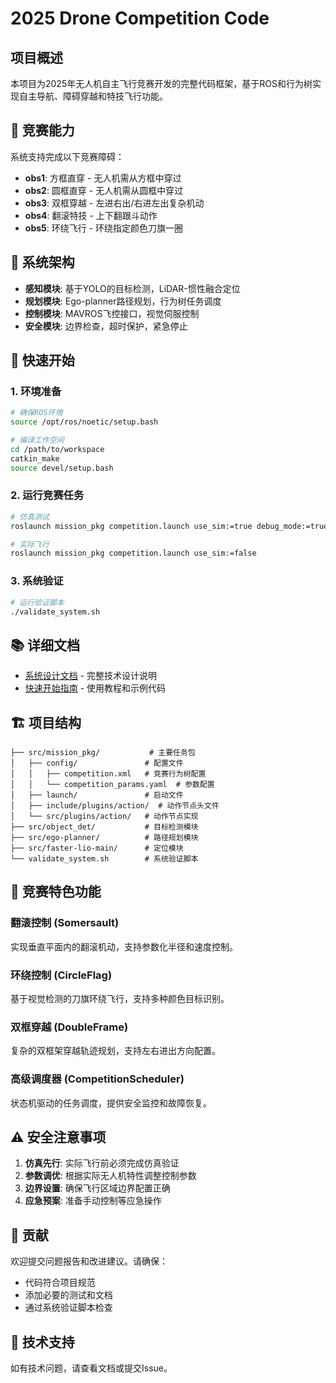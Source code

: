 # 2025 Drone Competition Code

## 项目概述
本项目为2025年无人机自主飞行竞赛开发的完整代码框架，基于ROS和行为树实现自主导航、障碍穿越和特技飞行功能。

## 🚁 竞赛能力
系统支持完成以下竞赛障碍：
- **obs1**: 方框直穿 - 无人机需从方框中穿过
- **obs2**: 圆框直穿 - 无人机需从圆框中穿过  
- **obs3**: 双框穿越 - 左进右出/右进左出复杂机动
- **obs4**: 翻滚特技 - 上下翻跟斗动作
- **obs5**: 环绕飞行 - 环绕指定颜色刀旗一圈

## 🔧 系统架构
- **感知模块**: 基于YOLO的目标检测，LiDAR-惯性融合定位
- **规划模块**: Ego-planner路径规划，行为树任务调度
- **控制模块**: MAVROS飞控接口，视觉伺服控制
- **安全模块**: 边界检查，超时保护，紧急停止

## 🚀 快速开始

### 1. 环境准备
```bash
# 确保ROS环境
source /opt/ros/noetic/setup.bash

# 编译工作空间  
cd /path/to/workspace
catkin_make
source devel/setup.bash
```

### 2. 运行竞赛任务
```bash
# 仿真测试
roslaunch mission_pkg competition.launch use_sim:=true debug_mode:=true

# 实际飞行
roslaunch mission_pkg competition.launch use_sim:=false
```

### 3. 系统验证
```bash
# 运行验证脚本
./validate_system.sh
```

## 📚 详细文档
- [系统设计文档](COMPETITION_SYSTEM_DESIGN.md) - 完整技术设计说明
- [快速开始指南](QUICK_START_GUIDE.md) - 使用教程和示例代码

## 🏗️ 项目结构
```
├── src/mission_pkg/           # 主要任务包
│   ├── config/               # 配置文件
│   │   ├── competition.xml   # 竞赛行为树配置
│   │   └── competition_params.yaml  # 参数配置
│   ├── launch/               # 启动文件
│   ├── include/plugins/action/  # 动作节点头文件
│   └── src/plugins/action/   # 动作节点实现
├── src/object_det/           # 目标检测模块
├── src/ego-planner/          # 路径规划模块  
├── src/faster-lio-main/      # 定位模块
└── validate_system.sh        # 系统验证脚本
```

## 🎯 竞赛特色功能

### 翻滚控制 (Somersault)
实现垂直平面内的翻滚机动，支持参数化半径和速度控制。

### 环绕控制 (CircleFlag)  
基于视觉检测的刀旗环绕飞行，支持多种颜色目标识别。

### 双框穿越 (DoubleFrame)
复杂的双框架穿越轨迹规划，支持左右进出方向配置。

### 高级调度器 (CompetitionScheduler)
状态机驱动的任务调度，提供安全监控和故障恢复。

## ⚠️ 安全注意事项
1. **仿真先行**: 实际飞行前必须完成仿真验证
2. **参数调优**: 根据实际无人机特性调整控制参数
3. **边界设置**: 确保飞行区域边界配置正确
4. **应急预案**: 准备手动控制等应急操作

## 🤝 贡献
欢迎提交问题报告和改进建议。请确保：
- 代码符合项目规范
- 添加必要的测试和文档
- 通过系统验证脚本检查

## 📧 技术支持
如有技术问题，请查看文档或提交Issue。